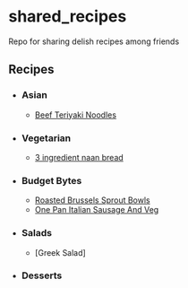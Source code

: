 # shared_recipes
Repo for sharing delish recipes among friends 

## Recipes
- ### Asian ###
  - [Beef Teriyaki Noodles](./Asian/BeefTeriyakiNoodles.md)
  
- ### Vegetarian ###
  - [3 ingredient naan bread](./Vegetarian/EasyNaanBread.md)

- ### Budget Bytes ###
  - [Roasted Brussels Sprout Bowls](./BudgetBytes/RoastedBrusselsSproutBowls.md)
  - [One Pan Italian Sausage And Veg](./BudgetBytes/OnePanItalianSausageAndVeg.md)

- ### Salads ###
  - [Greek Salad]
- ### Desserts ###
